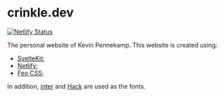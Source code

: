 # crinkle.dev

[![Netlify Status](https://api.netlify.com/api/v1/badges/b654c94e-08a6-4b79-b443-7837581b1d8d/deploy-status)](https://app.netlify.com/sites/gatsby-starter-netlify-cms-ci/deploys)

The personal website of Kevin Pennekamp. This website is created using:

- [SvelteKit](https://kit.svelte.dev);
- [Netlify](https://www.netlify.com);
- [Feo CSS](https://github.com/kevtiq/feo-css);

In addition, [inter](https://rsms.me/inter/) and [Hack](https://sourcefoundry.org/hack/) are used as the fonts.
